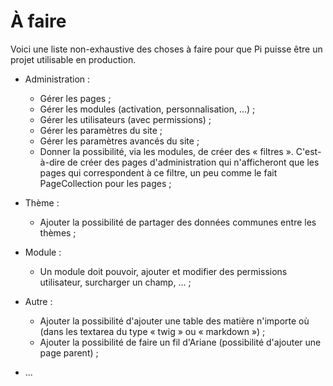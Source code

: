 # À faire

Voici une liste non-exhaustive des choses à faire pour que Pi puisse être un
projet utilisable en production.

- Administration :
	- Gérer les pages ;
	- Gérer les modules (activation, personnalisation, ...) ;
	- Gérer les utilisateurs (avec permissions) ;
	- Gérer les paramètres du site ;
	- Gérer les paramètres avancés du site ;
	- Donner la possibilité, via les modules, de créer des « filtres ».
	  C'est-à-dire de créer des pages d'administration qui n'afficheront que
	  les pages qui correspondent à ce filtre, un peu comme le fait
	  PageCollection pour les pages ;

- Thème :
	- Ajouter la possibilité de partager des données communes entre les thèmes ;

- Module :
	- Un module doit pouvoir, ajouter et modifier des permissions utilisateur,
	  surcharger un champ, ... ;

- Autre :
	- Ajouter la possibilité d'ajouter une table des matière n'importe où (dans
	  les textarea du type « twig » ou « markdown ») ;
	- Ajouter la possibilité de faire un fil d'Ariane (possibilité d'ajouter une
	  page parent) ;

- ...
